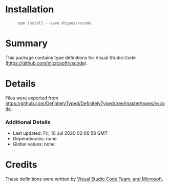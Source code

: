 # Installation
> `npm install --save @types/vscode`

# Summary
This package contains type definitions for Visual Studio Code (https://github.com/microsoft/vscode).

# Details
Files were exported from https://github.com/DefinitelyTyped/DefinitelyTyped/tree/master/types/vscode.

### Additional Details
 * Last updated: Fri, 10 Jul 2020 02:06:58 GMT
 * Dependencies: none
 * Global values: none

# Credits
These definitions were written by [Visual Studio Code Team, and Microsoft](https://github.com/Microsoft).
